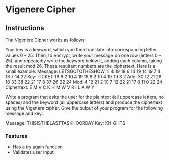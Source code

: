 # Vigenere Cipher

## Instructions
The Vigenère Cipher works as follows:

Your key is a keyword, which you then translate into corresponding letter values 0 – 25. Then, to encrypt, write your message on one row (letters 0 – 25), and repeatedly write the keyword below it, adding each column, taking the result mod 26. These resultant numbers are the ciphertext. Here is a small example:
Message: LETSGOTOTHESHOW 11  4 19 18  6 14 19 14   19    7   4    18    7   14     22
Key: TICKET                                    19 8   2 10 4  19 19   8    2   10   4   19   19    8       2
Add: 30 12 21 28 10 33 38 22 21 17 8 37 26 22 24
Mod: 4 12 21 2 10 7 12 22 21 17 8 11 0 22 24
Ciphertext: E M V C K H M W V R I L A W Y

Write a program that asks the user for the plaintext (all uppercase letters, no spaces) and the keyword (all uppercase letters) and produce the ciphertext using the Vigenère cipher. Give the output of your program for the following message and key:

Message: THISISTHELASTTASKHOORDAY
Key: KNIGHTS

### Features
- Has a try again function
- Validates user input
